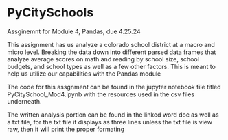 # PyCitySchools
Assginemnt for Module 4, Pandas, due 4.25.24


This assignment has us analyze a colorado school district at a macro and micro level. Breaking the data down into different parsed data frames that analyze average scores on math and reading 
by school size, school budgets, and school types as well as a few other factors. This is meant to help us utilize our capabilities with the Pandas module


The code for this assgnment can be found in the jupyter notebook file titled PyCitySchool_Mod4.ipynb with the resources used in the csv files underneath. 

The written analysis portion can be found in the linked word doc as well as a txt file, for the txt file it displays as three lines unless the txt file is view raw, then it will print the proper formating 
